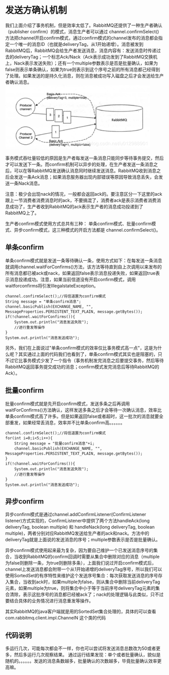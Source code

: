 # 发送方确认机制
我们上面介绍了事务机制，但是效率太低了。RabbitMQ还提供了一种生产者确认（publisher confirm）的模式，消息生产者可以通过 channel.confirmSelect() 方法把channel开启confirm模式，通过confirm模式的channel发布的消息都会指定一个唯一的消息ID（也就是deliveryTag，从1开始递增）。消息被发到RabbitMQ后，RabbitMQ会给生产者发送消息，消息内容有：发送消息时传递过去的deliveryTag；一个标志Ack/Nack（Ack表示成功发到了RabbitMQ交换机上，Nack表示发送失败）；还有一个multiple参数表示是否是批量确认，如果为false则表示单条确认，如果为true则表示到这个序号之前的所有消息都己经得到了处理。如果发送的是持久化消息，则在消息被成功写入磁盘之后才会发送给生产者确认消息。
![confirm](confirm.png)

事务模式吞吐量较低的原因是生产者每发送一条消息只能同步等待事务提交，然后才可以发送下一条。而confirm机制可以异步的处理，在生产者发送一条消息之后，可以在等RabbitMQ发送确认消息同时继续发送消息。RabbitMQ收到消息之后会发送一条Ack消息；如果消息服务器出现内部错误等原因导致消息丢失，会发送一条Nack消息。

注意：极少会出现nack的情况，一般都会返回ack的。要注意区分一下这里的ack跟上一节消费者消费消息时的ack，不要搞混了，消费者ack是表示消费者消费消息成功了，生产者收到RabbitMQ的ack表示生产者的消息成功投递到了RabbitMQ上了。

生产者confirm模式使用方式总共有三种： 单条confirm模式、批量confirm模式、异步confirm模式，这三种模式的开启方法都是 channel.confirmSelect()。

## 单条confirm
单条confirm模式就是发送一条等待确认一条，使用方式如下：在每发送一条消息就调用channel.waitForConfirms()方法，该方法等待直到自上次调用以来发布的所有消息都已被ack或nack，如果返回false表示消息投递失败，如果返回true表示消息投递成功。注意，如果当前信道没有开启confirm模式，调用waitforconfirms将引发IllegalstateException。
```
channel.confirmSelect();//将信道置为confirm模式
String message = "单条confirm消息";
channel.basicPublish(EXCHANGE_NAME, "", MessageProperties.PERSISTENT_TEXT_PLAIN, message.getBytes());
if(!channel.waitForConfirms()){
    System.out.println("消息发送失败");
    //进行重发等操作
}
System.out.println("消息发送成功");
```
另外，我们在上面说过"单条confirm模式的效率仅比事务模式高一点"，这是为什么呢？其实通过上面的代码我们也看到了，单条confirm模式其实也是阻塞的，只不过它比事务模式少发了一个指令（事务机制发完消息之后要提交事务，然后等待RabbitMQ返回事务提交成功的消息；confirm模式发完消息后等待RabbitMQ的Ack）。

## 批量confirm
批量confirm模式就是先开启confirm模式，发送多条之后再调用waitForConfirms()方法确认，这样发送多条之后才会等待一次确认消息，效率比单条confirm模式高了许多。但是如果返回false或者超时，这一批次的消息就要全部重发，如果经常丢消息，效率并不比单条confirm高。。。。。。
```
channel.confirmSelect();//将信道置为confirm模式
for(int i=0;i<5;i++){
	String message = "批量confirm消息"+i;
	channel.basicPublish(EXCHANGE_NAME, "", MessageProperties.PERSISTENT_TEXT_PLAIN, message.getBytes());
}
if(!channel.waitForConfirms()){
	System.out.println("消息发送失败");
	//进行重发等操作
}
System.out.println("消息发送成功");
```

## 异步confirm
异步confirm模式是通过channel.addConfirmListener(ConfirmListener listener)方式实现的，ConfirmListener中提供了两个方法handleAck(long deliveryTag, boolean multiple) 和 handleNack(long deliveryTag, boolean multiple)，两者分别对应RabbitMQ发送给生产者的ack和nack。方法中的deliveryTag就是上面说的发送消息的序号；multiple参数表示是否是批量确认。

异步confirm模式使用起来最为复杂，因为要自己维护一个已发送消息序号的集合，当收到RabbitMQ的confirm回调时需要从集合中删除对应的消息（multiple为false则删除一条，为true则删除多条），上面我们说过开启confirm模式后，channel上发送消息都会附带一个从1开始递增的deliveryTag序号，所以我们可以使用SortedSet的有序特性来维护这个发送序号集合：每次获取发送消息的序号存入集合，当收到ack时，如果multiple为false，则从集合中删除当前deliveryTag元素，如果multiple为true，则将集合中小于等于当前序号deliveryTag元素的集合清除，表示这批序号的消息都已经被ack了；nack的处理逻辑与此类似，只不过要结合具体的业务情况进行消息重发等操作。

其实RabbitMQ的java客户端就是用的SortedSet集合处理的，具体的可以查看com.rabbitmq.client.impl.ChannelN 这个类的代码

## 代码说明
多运行几次，可能每次都会不一样，你也可以尝试将发送消息总数改为50或者更多，然后多运行几次观察结果。
通过运行结果发现：单个或者批量确认，貌似是随机的。。。。。。发送的消息条数越多，批量确认的次数越多，毕竟批量确认效率更高嘛。
